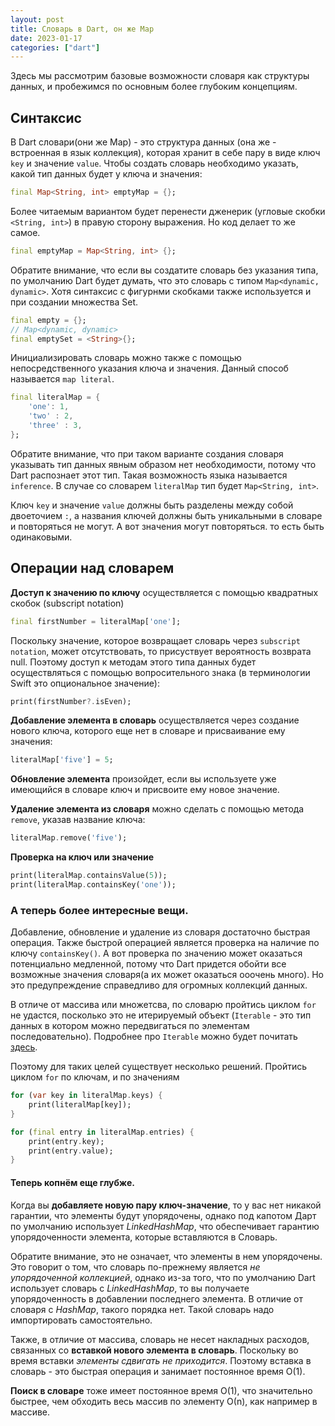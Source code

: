 ```yaml
---
layout: post
title: Словарь в Dart, он же Map
date: 2023-01-17
categories: ["dart"]
---
```


Здесь мы рассмотрим базовые возможности словаря как структуры данных, и пробежимся по основным более глубоким концепциям.

## Синтаксис

В Dart словари(они же Map) - это структура данных (она же - встроенная в язык коллекция), которая хранит в себе пару в виде ключ `key` и значение `value`. 
Чтобы создать словарь  необходимо указать, какой тип данных будет у ключа и значения:

```dart
final Map<String, int> emptyMap = {};
```

Более читаемым вариантом будет перенести дженерик (угловые скобки `<String, int>`) в правую сторону выражения. Но код делает то же самое.
```dart
final emptyMap = Map<String, int> {};
```
Обратите внимание, что если вы создатите словарь без указания типа, по умолчанию Dart будет думать, что это словарь с типом `Map<dynamic, dynamic>`. Хотя синтаксис с фигурнми скобками также используется и при создании множества Set.
```dart
final empty = {};
// Map<dynamic, dynamic>
final emptySet = <String>{};
```

Инициализировать словарь можно также с помощью непосредственного указания ключа и значения. Данный способ называется `map literal`.

```dart
final literalMap = {
	'one': 1,
	'two' : 2,
	'three' : 3,
};
```

Обратите внимание, что при таком варианте создания словаря указывать тип данных явным образом нет необходимости, потому что Dart распознает этот тип. Такая возможность языка называется `inference`.  В случае со словарем `literalMap` тип будет `Map<String, int>`.

Ключ `key` и значение `value` должны быть разделены между собой двоеточием `:`, а названия ключей должны быть уникальными в словаре и повторяться не могут. А вот значения могут повторяться. то есть быть одинаковыми.

## Операции над словарем

**Доступ к значению по ключу** осуществляется с помощью квадратных скобок (subscript notation)
```dart
final firstNumber = literalMap['one'];
```
Поскольку значение, которое возвращает словарь через `subscript notation`, может отсутствовать, то присуствует вероятность возврата null. Поэтому доступ к методам этого типа данных будет осуществляться с помощью вопросительного знака (в терминологии Swift это опциональное значение):
```dart
print(firstNumber?.isEven);
```
**Добавление элемента в словарь** осуществляется через создание нового ключа, которого еще нет в словаре и присваивание ему значения:
```dart
literalMap['five'] = 5;
```

**Обновление элемента** произойдет, если вы используете уже имеющийся в словаре ключ и присвоите ему новое значение.

**Удаление элемента из словаря** можно сделать с помощью метода `remove`, указав название ключа:
```dart
literalMap.remove('five');
```

**Проверка на ключ или значение**
```dart
print(literalMap.containsValue(5));
print(literalMap.containsKey('one'));
```

### А теперь более интересные вещи.

Добавление, обновление и удаление из словаря достаточно быстрая операция. Также быстрой операцией является проверка на наличие по ключу `containsKey()`. А вот проверка по значению может оказаться потенциально медленной, потому что Dart  придется обойти все возможные значения словаря(а их может оказаться ооочень много). Но это предупреждение справедливо для огромных коллекций данных.

В отличе от массива или множетсва, по словарю пройтись циклом `for` не удастся, посколько это не итерируемый объект (`Iterable` - это тип данных в котором можно передвигаться по элементам последовательно). Подробнее про `Iterable` можно будет почитать [здесь](./another-page.html).

Поэтому для таких целей существует несколько решений.
Пройтись циклом `for` по ключам, и по значениям
```dart
for (var key in literalMap.keys) {
	print(literalMap[key]);
}

for (final entry in literalMap.entries) {
	print(entry.key);
	print(entry.value);
}
```
#### Теперь копнём еще глубже.

Когда вы **добавляете новую пару ключ-значение**, то у вас нет никакой гарантии, что элементы будут упорядочены, однако под капотом Дарт по умолчанию использует _LinkedHashMap_, что обеспечивает гарантию упорядоченности элемента, которые вставляются в Словарь. 

Обратите внимание, это не означает, что элементы в нем упорядочены. Это говорит о том, что словарь по-прежнему является _не упорядоченной коллекцией_, однако из-за того, что по умолчанию Dart использует словарь с _LinkedHashMap_, то вы получаете упорядоченность в добавлении последнего элемента. 
В отличие от словаря с _HashMap_, такого порядка нет. Такой словарь надо импортировать самостоятельно. 

Также, в отличие от массива, словарь не несет накладных расходов, связанных со **вставкой нового элемента в словарь**. Поскольку во время вставки _элементы сдвигать не приходится_. Поэтому вставка в словарь - это быстрая операция и занимает постоянное время О(1).

**Поиск в словаре** тоже имеет постоянное время О(1), что значительно быстрее, чем обходить весь массив по элементу О(n), как например в массиве.
